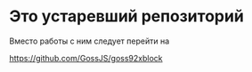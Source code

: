 # Это устаревший репозиторий

 
Вместо работы с ним следует перейти на
 

https://github.com/GossJS/goss92xblock

 
